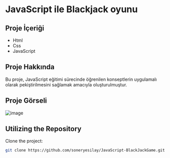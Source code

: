 # JavaScript ile Blackjack oyunu

## Proje İçeriği

- Html
- Css
- JavaScript


## Proje Hakkında

Bu proje, JavaScript eğitimi sürecinde öğrenilen konseptlerin uygulamalı olarak pekiştirilmesini sağlamak amacıyla oluşturulmuştur.

## Proje Görseli

![image](https://github.com/soneryesilay/JS-BlackJackGame/assets/122547220/30c90dfa-d528-4231-be3d-b25637063467)

## Utilizing the Repository

Clone the project: 


```bash
git clone https://github.com/soneryesilay/JavaScript-BlackJackGame.git
```

